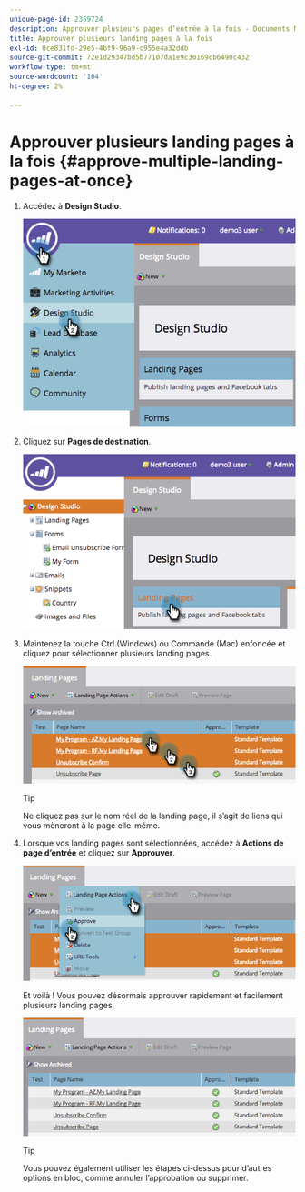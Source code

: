 ```yaml
---
unique-page-id: 2359724
description: Approuver plusieurs pages d’entrée à la fois - Documents Marketo - Documentation du produit
title: Approuver plusieurs landing pages à la fois
exl-id: 0ce831fd-29e5-4bf9-96a9-c955e4a32ddb
source-git-commit: 72e1d29347bd5b77107da1e9c30169cb6490c432
workflow-type: tm+mt
source-wordcount: '104'
ht-degree: 2%

---
```


# Approuver plusieurs landing pages à la fois {#approve-multiple-landing-pages-at-once}

1. Accédez à **Design Studio**.

   ![](assets/image2014-9-17-11-3a35-3a5.png)

1. Cliquez sur **Pages de destination**.

   ![](assets/image2014-9-17-11-3a35-3a11.png)

1. Maintenez la touche Ctrl (Windows) ou Commande (Mac) enfoncée et cliquez pour sélectionner plusieurs landing pages.

   ![](assets/image2014-9-17-11-3a35-3a19.png)

   >[!TIP]
   >
   >Ne cliquez pas sur le nom réel de la landing page, il s’agit de liens qui vous mèneront à la page elle-même.

1. Lorsque vos landing pages sont sélectionnées, accédez à **Actions de page d’entrée** et cliquez sur **Approuver**.

   ![](assets/image2014-9-17-11-3a35-3a27.png)

   Et voilà ! Vous pouvez désormais approuver rapidement et facilement plusieurs landing pages.

   ![](assets/image2014-9-17-11-3a35-3a36.png)

   >[!TIP]
   >
   >Vous pouvez également utiliser les étapes ci-dessus pour d’autres options en bloc, comme annuler l’approbation ou supprimer.

